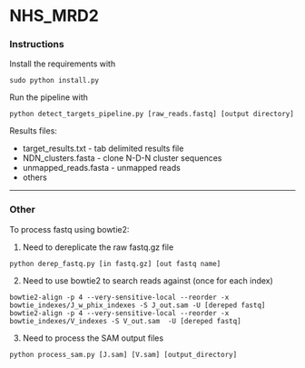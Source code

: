NHS_MRD2
========

### Instructions

Install the requirements with

`sudo python install.py`

Run the pipeline with

`python detect_targets_pipeline.py [raw_reads.fastq] [output directory]`

Results files:

* target_results.txt - tab delimited results file
* NDN_clusters.fasta - clone N-D-N cluster sequences
* unmapped_reads.fasta - unmapped reads
* others


-------------------------------------

### Other

To process fastq using bowtie2:

1) Need to dereplicate the raw fastq.gz file

`python derep_fastq.py [in fastq.gz] [out fastq name]`

2) Need to use bowtie2 to search reads against (once for each index)

`bowtie2-align -p 4 --very-sensitive-local --reorder -x bowtie_indexes/J_w_phix_indexes -S J_out.sam -U [dereped fastq] `
`bowtie2-align -p 4 --very-sensitive-local --reorder -x bowtie_indexes/V_indexes -S V_out.sam  -U [dereped fastq]`

3) Need to process the SAM output files

`python process_sam.py [J.sam] [V.sam] [output_directory]`
